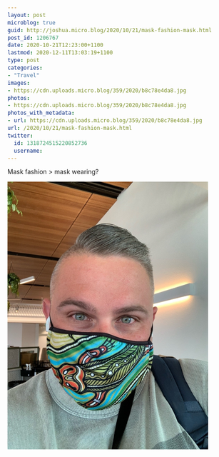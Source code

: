 ```yaml
---
layout: post
microblog: true
guid: http://joshua.micro.blog/2020/10/21/mask-fashion-mask.html
post_id: 1206767
date: 2020-10-21T12:23:00+1100
lastmod: 2020-12-11T13:03:19+1100
type: post
categories:
- "Travel"
images:
- https://cdn.uploads.micro.blog/359/2020/b8c78e4da8.jpg
photos:
- https://cdn.uploads.micro.blog/359/2020/b8c78e4da8.jpg
photos_with_metadata:
- url: https://cdn.uploads.micro.blog/359/2020/b8c78e4da8.jpg
url: /2020/10/21/mask-fashion-mask.html
twitter:
  id: 1318724515220852736
  username: 
---
```

Mask fashion > mask wearing?

<img src="uploads/2020/b8c78e4da8.jpg" width="450" height="600" alt="" />
